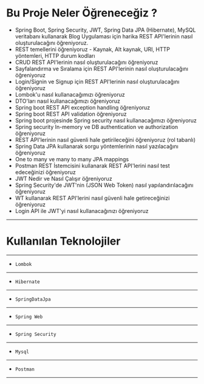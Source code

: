 # Bu Proje Neler Öğreneceğiz ?
- Spring Boot, Spring Security, JWT, Spring Data JPA (Hibernate), MySQL veritabanı kullanarak Blog Uygulaması için harika REST API'lerinin nasıl oluşturulacağını öğreniyoruz.
- REST temellerini öğreniyoruz - Kaynak, Alt kaynak, URI, HTTP yöntemleri, HTTP durum kodları
- CRUD REST API'lerinin nasıl oluşturulacağını öğreniyoruz
- Sayfalandırma ve Sıralama için REST API'lerinin nasıl oluşturulacağını öğreniyoruz
- Login/Signin ve Signup için REST API'lerinin nasıl oluşturulacağını öğreniyoruz
- Lombok'u nasıl kullanacağımızı öğreniyoruz
- DTO'ları nasıl kullanacağımızı öğreniyoruz
- Spring boot REST API exception handling öğreniyoruz
- Spring boot REST API validation öğreniyoruz
- Spring boot projesinde Spring security nasıl kullanacağımızı öğreniyoruz
- Spring security In-memory ve DB authentication ve authorization öğreniyoruz
- REST API'lerinin nasıl güvenli hale getirileceğini öğreniyoruz (rol tabanlı)
- Spring Data JPA kullanarak sorgu yöntemlerinin nasıl yazılacağını öğreniyoruz
- One to many ve many to many JPA mappings 
- Postman REST İstemcisini kullanarak REST API'lerini nasıl test edeceğinizi öğreniyoruz
- JWT Nedir ve Nasıl Çalışır öğreniyoruz
- Spring Security'de JWT'nin (JSON Web Token) nasıl yapılandırılacağını öğreniyoruz
- WT kullanarak REST API'lerini nasıl güvenli hale getireceğinizi öğreniyoruz
- Login API ile JWT'yi nasıl kullanacağınızı öğreniyoruz


---
# Kullanılan Teknolojiler
---
- `Lombok`
---

- `Hibernate`
---

- `SpringDataJpa`
---

- `Spring Web`
---

- `Spring Security`
---

- `Mysql`
---

- `Postman`
---
